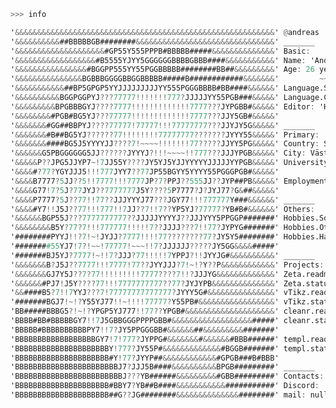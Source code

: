 ```v
>>> info

'&&&&&&&&&&&&&&&&&&&&&&&&&&&&&&&&&&&&&&&&&&&&&&&&&&&&&&&&&&' @andreas
'&&&&&&&&&&##BBBBBGB########&&&&&&&&&&&&&&&&&&&&&&&&&&&&&&&' _______
'&&&&&&&&&&&&&&&&&&&&#GP55Y555PPPB#BBBBB#####&&&&&&&&&&&&&&' Basic:
'&&&&&&&&&&&&&&&&&&#B5555YJYY5GGGGGGBBBBGBBB####&&&&&&&&&&&' Name: 'Andreas Evensen'
'&&&&&&&&&&&&&&&&#BGGPP555YY55PGGBBBBB########BB##&&&&&&&&&' Age: 26 years, 
'&&&&&&&&&&&&&&&BGBBBGGGGBBGGBBBBB#####B############&&&&&&&'         ~~~~~ Undefined
'&&&&&&&&&&&##BP5GPGP5YYJJJJJJJJJYY555PGGGBBBB#BB####&&&&&&' Language.Spoken: [Swedish, English]
'&&&&&&&&&&BGGPGGPYJ???77777!!!!!!!777?JJJJJYY55PGB###&&&&&' Language.Coding:[C++, C, V, Python, Go]
'&&&&&&&&&BPGBBBGYJ????7777!!!!!!!!!!!!!7777???JYPGBB#&&&&&' Editor: 'Helix'
'&&&&&&&&#PGB#BG5YJ???77777!!!!!!!!!!!!!7777???JJY5GB#&&&&&' 
'&&&&&&&#GG##BBPYJ????77777!77777!!!77777777???JJYJY5G&&&&&' _______
'&&&&&&&#B##BG5YJ??????77!!!!!!!!77777777???????JYYY55&&&&&' Primary:
'&&&&&&&####BG5J5YYYYJJ????7!~~~~!!!!!!!77?????JJYY5PG&&&&&' Country: Sweden
'&&&&&&G5PBGGGGGG5JJ??????JYYYJ?!!!~~~~!!777???JJJYPGB&&&&&' City: Västerås
'&&&&&P??JPG5JJYP7~!7JJ55Y????JY5YJ5YJJYYYYYJJJJJYYPGB&&&&&' University: Lund University -> Stockholm University
'&&&&#?77?YGYJJJ5!!!777JYY7??77JP55BGYY5YYYY55PGGGPGB#&&&&&'                            ~~~~ Not a pointer
'&&&&B7777?5JJ??5!!7777!!!7777JP?7?PPJ??555JJ??JYP##PB&&&&&' Employment: 50% Amanuens
'&&&&G77!7?5J?77JYJ??7777777J5Y????5P7777?J?JYJ77?G&##&&&&&' 
'&&&&P7777?5J??77!!77??JJJYYYJ77???JGY77!!!777777Y###&&&&&&' _______
'&&&&#Y7!!J5J??77!!!777!!7JJ??7!!7??YP5YJ?77777?YB#B#&&&&&&' Others:
'&&&&&&BGP55J???7777777777??JJJJJYYYYJ??JJJYYY5PPGGP#######' Hobbies.Software: ['Language Creation', 'Scripting']
'&&&&&&&&B5Y?77?7!!!777777!!!!!7??JJJJ???7!!77?JYPYG#######' Hobbies.Others: ['Gym', 'Outdoors']
'########PYYJ!!?7!~!JYJJ?7777!!!!77????????77?JY5Y5########' Hobbies.Hardware: None
'########55YJ7!7?!~~!77777!~~~!!7?JJJJJJ?????JY5GG&&&&#####' 
'#######BJ5YJ?7777!~!!7?JJJ?77!!!!!7YPPJ?!!JYYJG#&&&&&&&&&&' _______
'&&&&&&&B?J5J??7777!!!7777!77??JYYJJJ?7!~!?Y??P&&&&&&&&&&&&' Projects:
'&&&&&&&GJ7Y5J??7?77!!!!!!!!!7777????7!!?JJJYG&&&&&&&&&&&&&' Zeta.readme: 'Next generation scientific language'
'&&&&&&#PJ7!J5Y????77!!!7777777777??77?JYJYPB&&&&&&&&&&&&&&' Zeta.status: {activeDevelopment: true, langauge: V, }
'&&####B5?7!!7YYJ???7!77777777777777?JYYY5G#&&&&&&&&&&&&&&&' vTikz.readme: 'Generating standalone tikz in V'
'#######BGJ7!~!?Y55YJ77!!~!!!!77777?Y55PB#&&&&&&&&&&&&&&&&&' vTikz.status: {activeDevelopment: false, reoccupy: true, }
'BB#####BBBG5?!~!?YPGP5YJ777!!77??YPGB#&&&&&&&&&&&&&&&&&&&&' cleanr.readme: 'Simply remove unwanted log and temp files'
'BBBB#BB#BBBBBGY7!!7J5GBBGGGPPPPGBB#&&&&&&&&&&&&&&&&&&#####' cleanr.status: {activeDevelopment: true, status: Hidden, 
'BBBBB#BBBBBBBBBBPY7!!7?JY5PPGGGBB#&&&&&&##&&&&&&&&&#######'                  files: [tex, temp, log]}
'BBBBBBBBBBBBBBBBBBGY7!7!777?JYPPG#&&&&&&&#&&&&&&#BBB######' templ.readme: 'Generate quick templates for tex'
'BBBBBBBBBBBBBBBBBBBBBY!777?JY55P#&&&&&&&&&&&&&#BGGB#######' templ.status: {activeDevelopement: true, status: Hidden,
'BBBBBBBBBBBBBBBBBBBBB#Y!77?JYYP##&&&&&&&&&&&&#GPGB###B#BBB'                  types: [exam, tikz, report, article]}
'BBBBBBBBBBBBBBBBBBBBBBBJ7?JJJ5B####&&&&&&&&&&BPGB#########' _______
'BBBBBBBBBBBBBBBBBBBBBBBBJ???YB######&&&&&&&&&#GBB#########' Contacts:
'BBBBBBBBBBBBBBBBBBBBB#BBY7?YB##B####&&&&&&&&&&&###########' Discord: 'Aristotes'
'BBBBBBBBBBBBBBBBBBBBB##G??JG########&&&&&&&&&&&&&&########' mail: null
```



<!--![Top Langs](https://github-readme-stats.vercel.app/api/top-langs/?username=thesombady&layout=compact) --->


<!---

# Hi
Welcome to my profile. In my profile you can see what I've been working on, and what types of problems I focus on.

## About myself
My name is Andreas Evensen; I'm a 25 year old male from Sweden who enjoy programming. I'm currently enrolled at Stockholm University, where I'm doing my masters in computational Physics. I graduated from Lund university with a bachelor in physics, where I focused on studies on the computational aspects of physics - my bachelor thesis work was called 'Statstics of a three-level maser' [Bachelor thesis code](../../../Bachelor-Thesis). Other studies I've done are heat-dispersion, motion of planets affected by gravitational pull, and 'slime'-evolution. 

## Langugages
My main languages are V and Python - however I have some background in the following: JS, TS, C, C++, C#, Matlab, Ruby, and Rust.

## Current project
As of right now I'm working on a project called LynX-engine; a game engine written in V. The main purpose of this project is to broaden my knowledge of shaders (GLSL via OpenGL API) and to further my understaing of certain coding aspects. In order to achieve this, the majority of the engine is written from scratch and will include its own math-engine, physics-engine and render-engine. __This project is on hold as of right now, focusing on studies and the project mentioned below__.

I'm also currently developing a programming language suited for scientific computation called _K_. It's a language of which focus on readability and mathematical 'correctness' in terms of numerical approximations and solving various equations. It's supposed to be a tool for creating simulations. If you feel interested in such a language, feel free to contact me and join the team on developing this language to its first version `v0.1.0`.

## Contact
If you wish to come in contact with me, feel free to send me an email andreas.evensen11@gmail.com or add me on discord <ins> Aristotes#2364</ins>.
--->
<!---
thesombady/thesombady is a ✨ special ✨ repository because its `README.md` (this file) appears on your GitHub profile.
You can click the Preview link to take a look at your changes.
--->

<!---

<div aling="center">
  
  ![Your Repository’s Stats](https://github-readme-stats.vercel.app/api?username=thesombady&show_icons=true)
</div>

--->
